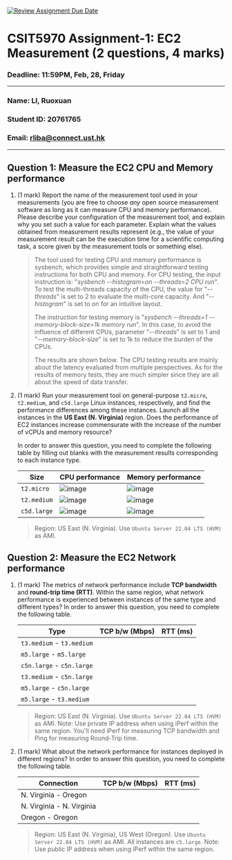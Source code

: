 [![Review Assignment Due Date](https://classroom.github.com/assets/deadline-readme-button-22041afd0340ce965d47ae6ef1cefeee28c7c493a6346c4f15d667ab976d596c.svg)](https://classroom.github.com/a/IAASVEAZ)
# CSIT5970 Assignment-1: EC2 Measurement (2 questions, 4 marks)

### Deadline: 11:59PM, Feb, 28, Friday

---

### Name: LI, Ruoxuan
### Student ID: 20761765
### Email: rliba@connect.ust.hk

---

## Question 1: Measure the EC2 CPU and Memory performance

1. (1 mark) Report the name of the measurement tool used in your measurements (you are free to choose *any* open source measurement software as long as it can measure CPU and memory performance). Please describe your configuration of the measurement tool, and explain why you set such a value for each parameter. Explain what the values obtained from measurement results represent (e.g., the value of your measurement result can be the execution time for a scientific computing task, a score given by the measurement tools or something else).

    > The tool used for testing CPU and memory performance is sysbench, which provides simple and straightforward testing instructions for both CPU and memory. For CPU testing, the input instruction is: "_sysbench --histogram=on --threads=2 CPU run_". To test the multi-threads capacity of the CPU, the value for "_--threads_" is set to 2 to evaluate the multi-core capacity. And "_--histogram_" is set to on for an intuitive layout.
    >
    > The instruction for testing memory is "_sysbench --threads=1 --memory-block-size=1k memory run_". In this case, to avoid the influence of different CPUs, parameter "_--threads_" is set to 1 and "_--memory-block-size_" is set to 1k to reduce the burden of the CPUs.
    >
    > The results are shown below. The CPU testing results are mainly about the latency evaluated from multiple perspectives. As for the results of memory tests, they are much simpler since they are all about the speed of data transfer.

2. (1 mark) Run your measurement tool on general-purpose `t2.micro`, `t2.medium`, and `c5d.large` Linux instances, respectively, and find the performance differences among these instances. Launch all the instances in the **US East (N. Virginia)** region. Does the performance of EC2 instances increase commensurate with the increase of the number of vCPUs and memory resource?

    In order to answer this question, you need to complete the following table by filling out blanks with the measurement results corresponding to each instance type.

    | Size        | CPU performance | Memory performance |
    | ----------- | --------------- | ------------------ |
    | `t2.micro` |  ![image](https://github.com/user-attachments/assets/7634d0ff-cb0c-4ddc-b962-0abf7dcd6da4)  |![image](https://github.com/user-attachments/assets/198515ee-505e-4007-add0-f050c153d797)  |
    | `t2.medium`  |  ![image](https://github.com/user-attachments/assets/107eb278-a3b0-4954-81bb-c5b8d77513ce) |![image](https://github.com/user-attachments/assets/59c35cfd-c6a8-4b36-9a7f-a8547ea4821d)|
    | `c5d.large` |![image](https://github.com/user-attachments/assets/7357fd1f-4fc6-4e72-b11f-e08b6d3b7d80)  |![image](https://github.com/user-attachments/assets/1a348d3d-ede9-459a-b0b0-d598775be99c)|

    > Region: US East (N. Virginia). Use `Ubuntu Server 22.04 LTS (HVM)` as AMI.

## Question 2: Measure the EC2 Network performance

1. (1 mark) The metrics of network performance include **TCP bandwidth** and **round-trip time (RTT)**. Within the same region, what network performance is experienced between instances of the same type and different types? In order to answer this question, you need to complete the following table.

    | Type                      | TCP b/w (Mbps) | RTT (ms) |
    | ------------------------- | -------------- | -------- |
    | `t3.medium` - `t3.medium` |                |          |
    | `m5.large` - `m5.large`   |                |          |
    | `c5n.large` - `c5n.large` |                |          |
    | `t3.medium` - `c5n.large` |                |          |
    | `m5.large` - `c5n.large`  |                |          |
    | `m5.large` - `t3.medium`  |                |          |

    > Region: US East (N. Virginia). Use `Ubuntu Server 22.04 LTS (HVM)` as AMI. Note: Use private IP address when using iPerf within the same region. You'll need iPerf for measuring TCP bandwidth and Ping for measuring Round-Trip time.

2. (1 mark) What about the network performance for instances deployed in different regions? In order to answer this question, you need to complete the following table.

    | Connection                | TCP b/w (Mbps) | RTT (ms) |
    | ------------------------- | -------------- | -------- |
    | N. Virginia - Oregon      |                |          |
    | N. Virginia - N. Virginia |                |          |
    | Oregon - Oregon           |                |          |
 
    > Region: US East (N. Virginia), US West (Oregon). Use `Ubuntu Server 22.04 LTS (HVM)` as AMI. All instances are `c5.large`. Note: Use public IP address when using iPerf within the same region.

